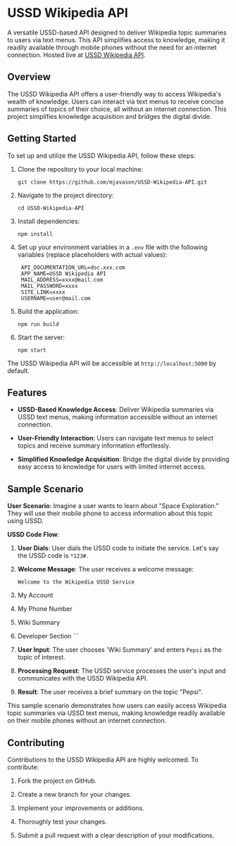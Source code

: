 # USSD Wikipedia API

A versatile USSD-based API designed to deliver Wikipedia topic summaries to users via text menus. This API simplifies access to knowledge, making it readily available through mobile phones without the need for an internet connection. Hosted live at [USSD Wikipedia API](https://ussd-wikipedia.onrender.com).

## Overview

The USSD Wikipedia API offers a user-friendly way to access Wikipedia's wealth of knowledge. Users can interact via text menus to receive concise summaries of topics of their choice, all without an internet connection. This project simplifies knowledge acquisition and bridges the digital divide.

## Getting Started

To set up and utilize the USSD Wikipedia API, follow these steps:

1. Clone the repository to your local machine:

   ```shell
   git clone https://github.com/mjavason/USSD-Wikipedia-API.git
   ```

2. Navigate to the project directory:

   ```shell
   cd USSD-Wikipedia-API
   ```

3. Install dependencies:

   ```shell
   npm install
   ```

4. Set up your environment variables in a `.env` file with the following variables (replace placeholders with actual values):

   ```env
    API_DOCUMENTATION_URL=doc.xxx.com
    APP_NAME=USSD Wikipedia API
    MAIL_ADDRESS=xxxx@mail.com
    MAIL_PASSWORD=xxxx
    SITE_LINK=xxxx
    USERNAME=user@mail.com
   ```

5. Build the application:

   ```shell
   npm run build
   ```

6. Start the server:

   ```shell
   npm start
   ```

The USSD Wikipedia API will be accessible at `http://localhost:5000` by default.

## Features

- **USSD-Based Knowledge Access**: Deliver Wikipedia summaries via USSD text menus, making information accessible without an internet connection.

- **User-Friendly Interaction**: Users can navigate text menus to select topics and receive summary information effortlessly.

- **Simplified Knowledge Acquisition**: Bridge the digital divide by providing easy access to knowledge for users with limited internet access.

## Sample Scenario

**User Scenario**:
Imagine a user wants to learn about "Space Exploration." They will use their mobile phone to access information about this topic using USSD.

**USSD Code Flow**:

1. **User Dials**: User dials the USSD code to initiate the service. Let's say the USSD code is `*123#`.

2. **Welcome Message**: The user receives a welcome message:

   ```
   Welcome to the Wikipedia USSD Service

  1. My Account
  2. My Phone Number
  3. Wiki Summary
  4. Developer Section   ```

3. **User Input**: The user chooses 'Wiki Summary' and enters `Pepsi` as the topic of interest.

4. **Processing Request**: The USSD service processes the user's input and communicates with the USSD Wikipedia API.

5. **Result**: The user receives a brief summary on the topic "Pepsi".

This sample scenario demonstrates how users can easily access Wikipedia topic summaries via USSD text menus, making knowledge readily available on their mobile phones without an internet connection.

## Contributing

Contributions to the USSD Wikipedia API are highly welcomed. To contribute:

1. Fork the project on GitHub.

2. Create a new branch for your changes.

3. Implement your improvements or additions.

4. Thoroughly test your changes.

5. Submit a pull request with a clear description of your modifications.

